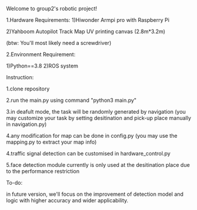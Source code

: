 Welcome to group2's robotic project!


1.Hardware Requirements:
1)Hiwonder Armpi pro with Raspberry Pi

2)Yahboom Autopilot Track Map UV printing canvas (2.8m*3.2m)

(btw: You'll most likely need a screwdriver)

2.Environment Requirement:

1)Python==3.8
2)ROS system

Instruction:

1.clone repository

2.run the main.py using command "python3 main.py"

3.in deafult mode, the task will be randomly generated by navigation
(you may customize your task by setting desitination and pick-up place manually in navigation.py)

4.any modification for map can be done in config.py (you may use the mapping.py to extract your map info)

4.traffic signal detection can be customised in hardware_control.py

5.face detection module currently is only used at the desitination place due to the performance restriction

To-do:

in future version, we'll focus on the improvement of detection model and logic with higher accuracy and wider applicability.


